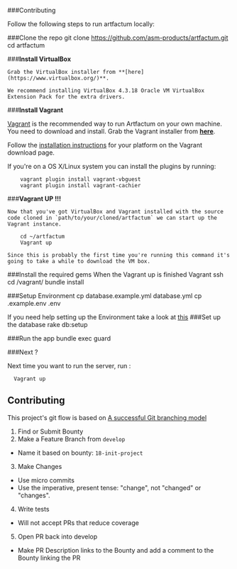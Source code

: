 ###Contributing

Follow the following steps to run artfactum locally:

###Clone the repo
      git clone https://github.com/asm-products/artfactum.git
      cd artfactum


###**Install VirtualBox**

    Grab the VirtualBox installer from **[here](https://www.virtualbox.org/)**.

    We recommend installing VirtualBox 4.3.18 Oracle VM VirtualBox Extension Pack for the extra drivers.

###**Install Vagrant**

[Vagrant](http://vagrantup.com) is the recommended way to run Artfactum on your own machine. You need to download and install.
Grab the Vagrant installer from **[here](http://www.vagrantup.com/downloads.html)**.

Follow the [installation instructions](https://docs.vagrantup.com/v2/installation/) for your platform on the Vagrant download page.

If you're on a OS X/Linux system you can install the plugins by running:

        vagrant plugin install vagrant-vbguest
        vagrant plugin install vagrant-cachier




###**Vagrant UP !!!**

    Now that you've got VirtualBox and Vagrant installed with the source code cloned in `path/to/your/cloned/artfactum` we can start up the Vagrant instance.

        cd ~/artfactum
        Vagrant up

    Since this is probably the first time you're running this command it's going to take a while to download the VM box.

###Install the required gems
When the Vagrant up is finished
      Vagrant ssh
      cd /vagrant/
      bundle install


###Setup Environment
      cp database.example.yml database.yml
      cp .example.env .env

If you need help setting up the Environment take a look at [this](%28https://github.com/asm-products/artfactum/blob/master/Setting_env.md)
###Set up the database
      rake db:setup

###Run the app
      bundle exec guard

###Next ?

Next time you want to run the server, run : 

      Vagrant up

## Contributing
This project's git flow is based on [A successful Git branching model](http://nvie.com/posts/a-successful-git-branching-model/)

1. Find or Submit Bounty
2. Make a Feature Branch from `develop`
  - Name it based on bounty: `18-init-project`
3. Make Changes
  - Use micro commits
  - Use the imperative, present tense: "change", not "changed" or "changes".
4. Write tests
  - Will not accept PRs that reduce coverage
5. Open PR back into develop
  - Make PR Description links to the Bounty and add a comment to the Bounty linking the PR

